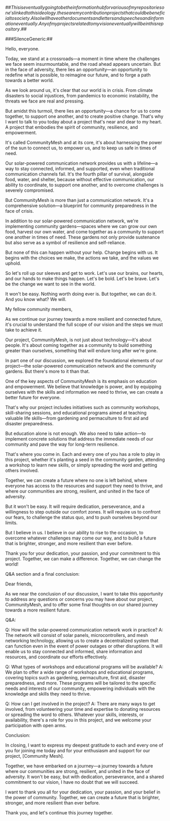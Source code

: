 ##$This is eventually going to be the information hub for various of my repositories one's linked to this ideology. these are my contribution projects that could be beneficial to society. Also I will have other documents and letters and speeches and information eventually. Any of my projects related to my vision eventually will be in this repository.$##

###SilenceGeneric:##

Hello, everyone.

Today, we stand at a crossroads—a moment in time where the challenges we face seem insurmountable, and the road ahead appears uncertain. But in the face of adversity, there lies an opportunity—an opportunity to redefine what is possible, to reimagine our future, and to forge a path towards a better world.

As we look around us, it's clear that our world is in crisis. From climate disasters to social injustices, from pandemics to economic instability, the threats we face are real and pressing.

But amidst this turmoil, there lies an opportunity—a chance for us to come together, to support one another, and to create positive change. That's why I want to talk to you today about a project that's near and dear to my heart. A project that embodies the spirit of community, resilience, and empowerment.

It's called CommunityMesh and at its core, it's about harnessing the power of the sun to connect us, to empower us, and to keep us safe in times of need.

Our solar-powered communication network provides us with a lifeline—a way to stay connected, informed, and supported, even when traditional communication channels fail. It's the fourth pillar of survival, alongside food, water, and shelter, because without effective communication, our ability to coordinate, to support one another, and to overcome challenges is severely compromised.

But CommunityMesh is more than just a communication network. It's a comprehensive solution—a blueprint for community preparedness in the face of crisis.

In addition to our solar-powered communication network, we're implementing community gardens—spaces where we can grow our own food, harvest our own water, and come together as a community to support one another in times of need. These gardens not only provide sustenance but also serve as a symbol of resilience and self-reliance.

But none of this can happen without your help. Change begins with us. It begins with the choices we make, the actions we take, and the values we uphold.

So let's roll up our sleeves and get to work. Let's use our brains, our hearts, and our hands to make things happen. Let's be bold. Let's be brave. Let's be the change we want to see in the world.

It won't be easy. Nothing worth doing ever is. But together, we can do it. And you know what? We will.


My fellow community members,

As we continue our journey towards a more resilient and connected future, it's crucial to understand the full scope of our vision and the steps we must take to achieve it.

Our project, CommunityMesh, is not just about technology—it's about people. It's about coming together as a community to build something greater than ourselves, something that will endure long after we're gone.

In part one of our discussion, we explored the foundational elements of our project—the solar-powered communication network and the community gardens. But there's more to it than that.

One of the key aspects of CommunityMesh is its emphasis on education and empowerment. We believe that knowledge is power, and by equipping ourselves with the skills and information we need to thrive, we can create a better future for everyone.

That's why our project includes initiatives such as community workshops, skill-sharing sessions, and educational programs aimed at teaching valuable life skills—from gardening and permaculture to first aid and disaster preparedness.

But education alone is not enough. We also need to take action—to implement concrete solutions that address the immediate needs of our community and pave the way for long-term resilience.

That's where you come in. Each and every one of you has a role to play in this project, whether it's planting a seed in the community garden, attending a workshop to learn new skills, or simply spreading the word and getting others involved.

Together, we can create a future where no one is left behind, where everyone has access to the resources and support they need to thrive, and where our communities are strong, resilient, and united in the face of adversity.

But it won't be easy. It will require dedication, perseverance, and a willingness to step outside our comfort zones. It will require us to confront our fears, to challenge the status quo, and to push ourselves beyond our limits.

But I believe in us. I believe in our ability to rise to the occasion, to overcome whatever challenges may come our way, and to build a future that is brighter, stronger, and more resilient than ever before.

Thank you for your dedication, your passion, and your commitment to this project. Together, we can make a difference. Together, we can change the world!

Q&A section and a final conclusion:

Dear friends,

As we near the conclusion of our discussion, I want to take this opportunity to address any questions or concerns you may have about our project, CommunityMesh, and to offer some final thoughts on our shared journey towards a more resilient future.

Q&A:

Q: How will the solar-powered communication network work in practice?
A: The network will consist of solar panels, microcontrollers, and mesh networking technology, allowing us to create a decentralized system that can function even in the event of power outages or other disruptions. It will enable us to stay connected and informed, share information and resources, and coordinate our efforts effectively.

Q: What types of workshops and educational programs will be available?
A: We plan to offer a wide range of workshops and educational programs, covering topics such as gardening, permaculture, first aid, disaster preparedness, and more. These programs will be tailored to the specific needs and interests of our community, empowering individuals with the knowledge and skills they need to thrive.

Q: How can I get involved in the project?
A: There are many ways to get involved, from volunteering your time and expertise to donating resources or spreading the word to others. Whatever your skills, interests, or availability, there's a role for you in this project, and we welcome your participation with open arms.

Conclusion:

In closing, I want to express my deepest gratitude to each and every one of you for joining me today and for your enthusiasm and support for our project, [Community Mesh].

Together, we have embarked on a journey—a journey towards a future where our communities are strong, resilient, and united in the face of adversity. It won't be easy, but with dedication, perseverance, and a shared commitment to our vision, I have no doubt that we will succeed.

I want to thank you all for your dedication, your passion, and your belief in the power of community. Together, we can create a future that is brighter, stronger, and more resilient than ever before.

Thank you, and let's continue this journey together.
